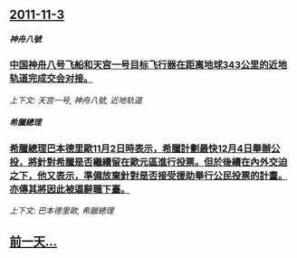 ## [2011-11-3](/news/2011/11/3/index.md)

##### 神舟八號
### [中国神舟八号飞船和天宫一号目标飞行器在距离地球343公里的近地轨道完成交会对接。](/news/2011/11/3/中国神舟八号飞船和天宫一号目标飞行器在距离地球343公里的近地轨道完成交会对接.md)
_上下文: 天宫一号, 神舟八號, 近地轨道_

##### 希臘總理
### [ 希臘總理巴本德里歐11月2日時表示，希臘計劃最快12月4日舉辦公投，將針對希臘是否繼續留在歐元區進行投票。但於後續在內外交迫之下，他又表示，準備放棄針對是否接受援助舉行公民投票的計畫。亦傳其將因此被逼辭職下臺。](/news/2011/11/3/希臘總理巴本德里歐11月2日時表示-希臘計劃最快12月4日舉辦公投-將針對希臘是否繼續留在歐元區進行投票-但於後續在內.md)
_上下文: 巴本德里歐, 希臘總理_

## [前一天...](/news/2011/11/2/index.md)

